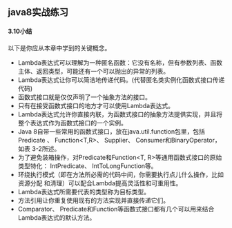 ## java8实战练习  

#### 3.10小结  
以下是你应从本章中学到的关键概念。
* Lambda表达式可以理解为一种匿名函数：它没有名称，但有参数列表、函数主体、返回类型，可能还有一个可以抛出的异常的列表。  
* Lambda表达式让你可以简洁地传递代码。(代替匿名类实例化函数式接口传递代码)  
* 函数式接口就是仅仅声明了一个抽象方法的接口。  
* 只有在接受函数式接口的地方才可以使用Lambda表达式。  
* Lambda表达式允许你直接内联，为函数式接口的抽象方法提供实现，并且将整个表达式作为函数式接口的一个实例。  
* Java 8自带一些常用的函数式接口，放在java.util.function包里，包括Predicate
<T>、 Function<T,R>、 Supplier<T>、 Consumer<T>和BinaryOperator<T>，如表
3-2所述。  
* 为了避免装箱操作，对Predicate<T>和Function<T, R>等通用函数式接口的原始类型特化： IntPredicate、 IntToLongFunction等。  
* 环绕执行模式（即在方法所必需的代码中间，你需要执行点儿什么操作，比如资源分配
和清理）可以配合Lambda提高灵活性和可重用性。  
* Lambda表达式所需要代表的类型称为目标类型。  
* 方法引用让你重复使用现有的方法实现并直接传递它们。  
* Comparator、 Predicate和Function等函数式接口都有几个可以用来结合Lambda表达式的默认方法。